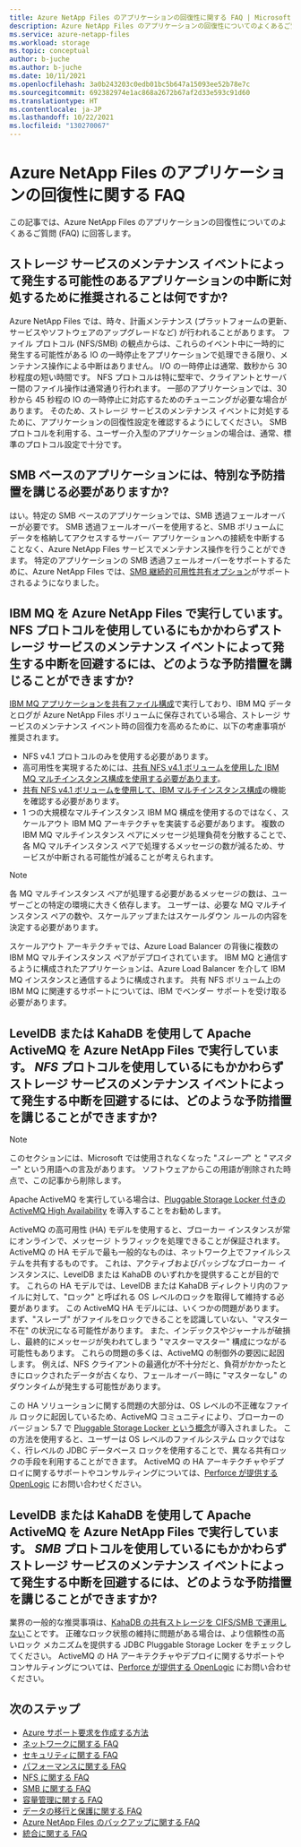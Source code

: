 ```yaml
---
title: Azure NetApp Files のアプリケーションの回復性に関する FAQ | Microsoft Docs
description: Azure NetApp Files のアプリケーションの回復性についてのよくあるご質問 (FAQ) に回答します。
ms.service: azure-netapp-files
ms.workload: storage
ms.topic: conceptual
author: b-juche
ms.author: b-juche
ms.date: 10/11/2021
ms.openlocfilehash: 3a0b243203c0edb01bc5b647a15093ee52b78e7c
ms.sourcegitcommit: 692382974e1ac868a2672b67af2d33e593c91d60
ms.translationtype: HT
ms.contentlocale: ja-JP
ms.lasthandoff: 10/22/2021
ms.locfileid: "130270067"
---
```

# <a name="application-resilience-faqs-for-azure-netapp-files"></a>Azure NetApp Files のアプリケーションの回復性に関する FAQ

この記事では、Azure NetApp Files のアプリケーションの回復性についてのよくあるご質問 (FAQ) に回答します。

## <a name="what-do-you-recommend-for-handling-potential-application-disruptions-due-to-storage-service-maintenance-events"></a>ストレージ サービスのメンテナンス イベントによって発生する可能性のあるアプリケーションの中断に対処するために推奨されることは何ですか?

Azure NetApp Files では、時々、計画メンテナンス (プラットフォームの更新、サービスやソフトウェアのアップグレードなど) が行われることがあります。 ファイル プロトコル (NFS/SMB) の観点からは、これらのイベント中に一時的に発生する可能性がある IO の一時停止をアプリケーションで処理できる限り、メンテナンス操作による中断はありません。 I/O の一時停止は通常、数秒から 30 秒程度の短い時間です。 NFS プロトコルは特に堅牢で、クライアントとサーバー間のファイル操作は通常通り行われます。 一部のアプリケーションでは、30 秒から 45 秒程の IO の一時停止に対応するためのチューニングが必要な場合があります。 そのため、ストレージ サービスのメンテナンス イベントに対処するために、アプリケーションの回復性設定を確認するようにしてください。 SMB プロトコルを利用する、ユーザー介入型のアプリケーションの場合は、通常、標準のプロトコル設定で十分です。 

## <a name="do-i-need-to-take-special-precautions-for-smb-based-applications"></a>SMB ベースのアプリケーションには、特別な予防措置を講じる必要がありますか?

はい。特定の SMB ベースのアプリケーションでは、SMB 透過フェールオーバーが必要です。 SMB 透過フェールオーバーを使用すると、SMB ボリュームにデータを格納してアクセスするサーバー アプリケーションへの接続を中断することなく、Azure NetApp Files サービスでメンテナンス操作を行うことができます。 特定のアプリケーションの SMB 透過フェールオーバーをサポートするために、Azure NetApp Files では、[SMB 継続的可用性共有オプション](azure-netapp-files-create-volumes-smb.md#continuous-availability)がサポートされるようになりました。 

## <a name="i-am-running-ibm-mq-on-azure-netapp-files-what-precautions-can-i-take-to-avoid-disruptions-due-to-storage-service-maintenance-events-despite-using-the-nfs-protocol"></a>IBM MQ を Azure NetApp Files で実行しています。 NFS プロトコルを使用しているにもかかわらずストレージ サービスのメンテナンス イベントによって発生する中断を回避するには、どのような予防措置を講じることができますか?

[IBM MQ アプリケーションを共有ファイル構成](https://www.ibm.com/docs/en/ibm-mq/9.2?topic=multiplatforms-sharing-mq-files)で実行しており、IBM MQ データとログが Azure NetApp Files ボリュームに保存されている場合、ストレージ サービスのメンテナンス イベント時の回復力を高めるために、以下の考慮事項が推奨されます。

* NFS v4.1 プロトコルのみを使用する必要があります。
* 高可用性を実現するためには、[共有 NFS v4.1 ボリュームを使用した IBM MQ マルチインスタンス構成を使用する必要があります](https://www.ibm.com/docs/en/ibm-mq/9.2?topic=manager-create-multi-instance-queue-linux)。 
* [共有 NFS v4.1 ボリュームを使用して、IBM マルチインスタンス構成](https://www.ibm.com/docs/en/ibm-mq/9.2?topic=multiplatforms-verifying-shared-file-system-behavior)の機能を確認する必要があります。 
* 1 つの大規模なマルチインスタンス IBM MQ 構成を使用するのではなく、スケールアウト IBM MQ アーキテクチャを実装する必要があります。 複数の IBM MQ マルチインスタンス ペアにメッセージ処理負荷を分散することで、各 MQ マルチインスタンス ペアで処理するメッセージの数が減るため、サービスが中断される可能性が減ることが考えられます。

> [!NOTE] 
> 各 MQ マルチインスタンス ペアが処理する必要があるメッセージの数は、ユーザーごとの特定の環境に大きく依存します。 ユーザーは、必要な MQ マルチインスタンス ペアの数や、スケールアップまたはスケールダウン ルールの内容を決定する必要があります。

スケールアウト アーキテクチャでは、Azure Load Balancer の背後に複数の IBM MQ マルチインスタンス ペアがデプロイされています。 IBM MQ と通信するように構成されたアプリケーションは、Azure Load Balancer を介して IBM MQ インスタンスと通信するように構成されます。 共有 NFS ボリューム上の IBM MQ に関連するサポートについては、IBM でベンダー サポートを受け取る必要があります。

## <a name="i-am-running-apache-activemq-with-leveldb-or-kahadb-on-azure-netapp-files-what-precautions-can-i-take-to-avoid-disruptions-due-to-storage-service-maintenance-events-despite-using-the-nfs-protocol"></a>LevelDB または KahaDB を使用して Apache ActiveMQ を Azure NetApp Files で実行しています。 *NFS* プロトコルを使用しているにもかかわらずストレージ サービスのメンテナンス イベントによって発生する中断を回避するには、どのような予防措置を講じることができますか?

>[!NOTE]
> このセクションには、Microsoft では使用されなくなった "*スレーブ*" と "*マスター*" という用語への言及があります。 ソフトウェアからこの用語が削除された時点で、この記事から削除します。

Apache ActiveMQ を実行している場合は、[Pluggable Storage Locker 付きの ActiveMQ High Availability](https://www.openlogic.com/blog/pluggable-storage-lockers-activemq) を導入することをお勧めします。 

ActiveMQ の高可用性 (HA) モデルを使用すると、ブローカー インスタンスが常にオンラインで、メッセージ トラフィックを処理できることが保証されます。 ActiveMQ の HA モデルで最も一般的なものは、ネットワーク上でファイルシステムを共有するものです。 これは、アクティブおよびパッシブなブローカー インスタンスに、LevelDB または KahaDB のいずれかを提供することが目的です。 これらの HA モデルでは、LevelDB または KahaDB ディレクトリ内のファイルに対して、"ロック" と呼ばれる OS レベルのロックを取得して維持する必要があります。 この ActiveMQ HA モデルには、いくつかの問題があります。 まず、"スレーブ" がファイルをロックできることを認識していない、"マスター不在" の状況になる可能性があります。  また、インデックスやジャーナルが破損し、最終的にメッセージが失われてしまう "マスターマスター" 構成につながる可能性もあります。 これらの問題の多くは、ActiveMQ の制御外の要因に起因します。 例えば、NFS クライアントの最適化が不十分だと、負荷がかかったときにロックされたデータが古くなり、フェールオーバー時に "マスターなし" のダウンタイムが発生する可能性があります。 

この HA ソリューションに関する問題の大部分は、OS レベルの不正確なファイル ロックに起因しているため、ActiveMQ コミュニティにより、ブローカーのバージョン 5.7 で [Pluggable Storage Locker という概念](https://www.openlogic.com/blog/pluggable-storage-lockers-activemq)が導入されました。 この方法を使用すると、ユーザーは OS レベルのファイルシステム ロックではなく、行レベルの JDBC データベース ロックを使用することで、異なる共有ロックの手段を利用することができます。 ActiveMQ の HA アーキテクチャやデプロイに関するサポートやコンサルティングについては、[Perforce が提供する OpenLogic](https://www.openlogic.com/contact-us) にお問い合わせください。

## <a name="i-am-running-apache-activemq-with-leveldb-or-kahadb-on-azure-netapp-files-what-precautions-can-i-take-to-avoid-disruptions-due-to-storage-service-maintenance-events-despites-using-the-smb-protocol"></a>LevelDB または KahaDB を使用して Apache ActiveMQ を Azure NetApp Files で実行しています。 *SMB* プロトコルを使用しているにもかかわらずストレージ サービスのメンテナンス イベントによって発生する中断を回避するには、どのような予防措置を講じることができますか?

業界の一般的な推奨事項は、[KahaDB の共有ストレージを CIFS/SMB で運用しない](https://www.openlogic.com/blog/activemq-community-deprecates-leveldb-what-you-need-know)ことです。 正確なロック状態の維持に問題がある場合は、より信頼性の高いロック メカニズムを提供する JDBC Pluggable Storage Locker をチェックしてください。 ActiveMQ の HA アーキテクチャやデプロイに関するサポートやコンサルティングについては、[Perforce が提供する OpenLogic](https://www.openlogic.com/contact-us) にお問い合わせください。

## <a name="next-steps"></a>次のステップ  

- [Azure サポート要求を作成する方法](../azure-portal/supportability/how-to-create-azure-support-request.md)
- [ネットワークに関する FAQ](faq-networking.md)
- [セキュリティに関する FAQ](faq-security.md)
- [パフォーマンスに関する FAQ](faq-performance.md)
- [NFS に関する FAQ](faq-nfs.md)
- [SMB に関する FAQ](faq-smb.md)
- [容量管理に関する FAQ](faq-capacity-management.md)
- [データの移行と保護に関する FAQ](faq-data-migration-protection.md)
- [Azure NetApp Files のバックアップに関する FAQ](faq-backup.md)
- [統合に関する FAQ](faq-integration.md)


